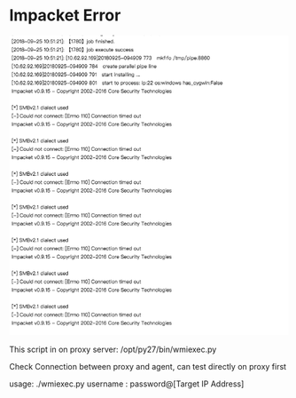 # Impacket  Error

![](../../.gitbook/assets/screen-shot-2018-09-25-at-10.53.05.png)

This script in on proxy server: /opt/py27/bin/wmiexec.py

Check Connection between proxy and agent, can test directly on proxy first

usage: ./wmiexec.py username : password@\[Target IP Address\]

